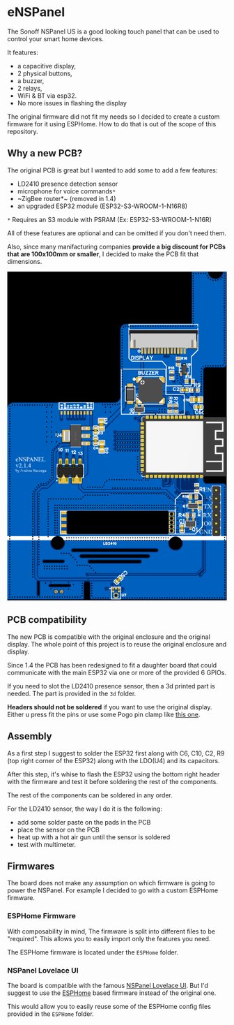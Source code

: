 # eNSPanel

The Sonoff NSPanel US is a good looking touch panel that can be used to control your smart home devices. 

It features:

- a capacitive display,
- 2 physical buttons,
- a buzzer,
- 2 relays,
- WiFi & BT via esp32.
- No more issues in flashing the display

The original firmware did not fit my needs so I decided to create a custom firmware for it using ESPHome. How to do that is out of the scope of this repository.

## Why a new PCB?

The original PCB is great but I wanted to add some to add a few features:

- LD2410 presence detection sensor
- microphone for voice commands`*`
- ~ZigBee router*~ (removed in 1.4)
- an upgraded ESP32 module (ESP32-S3-WROOM-1-N16R8)

`*` Requires an S3 module with PSRAM (Ex: ESP32-S3-WROOM-1-N16R)

All of these features are optional and can be omitted if you don't need them.

Also, since many manifacturing companies **provide a big discount for PCBs that are 100x100mm or smaller**, I decided to make the PCB fit that dimensions.

![img.png](docs/v1.4.png)

## PCB compatibility

The new PCB is compatible with the original enclosure and the original display. The whole point of this project is to reuse the original enclosure and display.

Since 1.4 the PCB has been redesigned to fit a daughter board that could communicate with the main ESP32 via one or more of the provided 6 GPIOs.

If you need to slot the LD2410 presence sensor, then a 3d printed part is needed. The part is provided in the `3d` folder.

**Headers should not be soldered** if you want to use the original display. Either u press fit the pins or use some Pogo pin clamp like [this one](https://www.aliexpress.com/item/1005004869027755.html?spm=a2g0o.order_list.order_list_main.138.54f23696LNGlKo&gatewayAdapt=glo2ita).

## Assembly

As a first step I suggest to solder the ESP32 first along with C6, C10, C2, R9 (top right corner of the ESP32) along with the LDO(U4) and its capacitors.

After this step, it's whise to flash the ESP32 using the bottom right header with the firmware and test it before soldering the rest of the components.

The rest of the components can be soldered in any order.

For the LD2410 sensor, the way I do it is the following:

- add some solder paste on the pads in the PCB
- place the sensor on the PCB
- heat up with a hot air gun until the sensor is soldered
- test with multimeter.

## Firmwares

The board does not make any assumption on which firmware is going to power the NSPanel. For example I decided to go with a custom ESPHome firmware.

### ESPHome Firmware

With composability in mind, The firmware is split into different files to be "required". This allows you to easily import only the features you need.

The ESPHome firmware is located under the `ESPHome` folder.

### NSPanel Lovelace UI

The board is compatible with the famous [NSPanel Lovelace UI](https://github.com/sairon/esphome-nspanel-lovelace-ui). But I'd suggest to use the [ESPHome](https://github.com/sairon/esphome-nspanel-lovelace-ui) based firmware instead of the original one.

This would allow you to easily reuse some of the ESPHome config files provided in the `ESPHome` folder.
